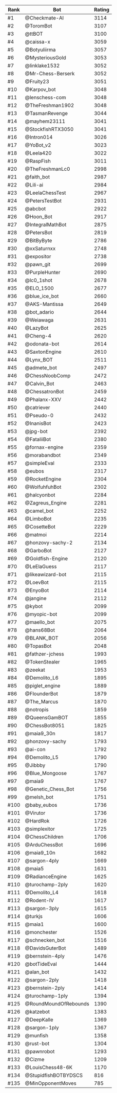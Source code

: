 Rank|Bot|Rating
---|---|---
#1|@Checkmate-AI|3114
#2|@ToromBot|3107
#3|@ttBOT|3100
#4|@caissa-x|3059
#5|@Botyuliirma|3057
#6|@MysteriousGold|3053
#7|@linklake1532|3052
#8|@Mr-Chess-Berserk|3052
#9|@Fruity23|3051
#10|@Karpov_bot|3048
#11|@lenschess-com|3048
#12|@TheFreshman1902|3048
#13|@TasmanRevenge|3044
#14|@mayhem23111|3041
#15|@StockfishRTX3050|3041
#16|@Intron014|3026
#17|@YoBot_v2|3023
#18|@Leela420|3022
#19|@RaspFish|3011
#20|@TheFreshmanLc0|2998
#21|@faith_bot|2987
#22|@Lili-ai|2984
#23|@LeelaChessTest|2967
#24|@PetersTestBot|2931
#25|@abcbot|2922
#26|@Hoon_Bot|2917
#27|@IntegralMathBot|2875
#28|@PetersBot|2819
#29|@BitByByte|2786
#30|@xxSaturnxx|2748
#31|@expositor|2738
#32|@pawn_git|2699
#33|@PurpleHunter|2690
#34|@lc0_1shot|2678
#35|@ELO_1500|2677
#36|@blue_ice_bot|2660
#37|@AKS-Mantissa|2649
#38|@bot_adario|2644
#39|@Weiawaga|2631
#40|@LazyBot|2625
#41|@Cheng-4|2620
#42|@odonata-bot|2614
#43|@SaxtonEngine|2610
#44|@Lynx_BOT|2511
#45|@admete_bot|2497
#46|@ChessNoobComp|2472
#47|@Calvin_Bot|2463
#48|@ChessatronBot|2459
#49|@Phalanx-XXV|2442
#50|@catriever|2440
#51|@Pseudo-0|2432
#52|@InanisBot|2423
#53|@jpg-bot|2392
#54|@FataliiBot|2380
#55|@fornax-engine|2359
#56|@morabandbot|2349
#57|@simpleEval|2333
#58|@eubos|2317
#59|@RocketEngine|2304
#60|@WolfuhfuhBot|2302
#61|@halcyonbot|2284
#62|@Zagreus_Engine|2281
#63|@camel_bot|2252
#64|@LimboBot|2235
#65|@CosetteBot|2229
#66|@matmoi|2214
#67|@honzovy-sachy-2|2134
#68|@GarboBot|2127
#69|@Goldfish-Engine|2120
#70|@LeElaGuess|2117
#71|@likeawizard-bot|2115
#72|@LoevBot|2115
#73|@EnyoBot|2114
#74|@jangine|2112
#75|@kybot|2099
#76|@myopic-bot|2099
#77|@maello_bot|2075
#78|@hans68Bot|2064
#79|@BLANK_BOT|2056
#80|@TopasBot|2048
#81|@fathzer-jchess|1993
#82|@TokenStealer|1965
#83|@zeekat|1953
#84|@Demolito_L6|1895
#85|@piglet_engine|1889
#86|@FlounderBot|1879
#87|@The_Marcus|1870
#88|@notropis|1859
#89|@QueensGamBOT|1855
#90|@ChessBot8051|1825
#91|@maia9_30n|1817
#92|@honzovy-sachy|1793
#93|@ai-con|1792
#94|@Demolito_L5|1790
#95|@Jibbby|1790
#96|@Blue_Mongoose|1767
#97|@maia9|1767
#98|@Genetic_Chess_Bot|1756
#99|@melsh_bot|1751
#100|@baby_eubos|1736
#101|@Virutor|1736
#102|@HardRok|1726
#103|@simplexitor|1725
#104|@ChessChildren|1706
#105|@ArduChessBot|1696
#106|@maia9_10n|1682
#107|@sargon-4ply|1669
#108|@maia5|1631
#109|@RadianceEngine|1625
#110|@turochamp-2ply|1620
#111|@Demolito_L4|1618
#112|@Rodent-IV|1617
#113|@sargon-3ply|1615
#114|@turkjs|1606
#115|@maia1|1600
#116|@monchester|1526
#117|@schnecken_bot|1516
#118|@DavidsGuterBot|1489
#119|@bernstein-4ply|1476
#120|@botTideEval|1444
#121|@alan_bot|1432
#122|@sargon-2ply|1418
#123|@bernstein-2ply|1414
#124|@turochamp-1ply|1394
#125|@RoundMoundOfRebounds|1390
#126|@katzebot|1383
#127|@DeepKalle|1369
#128|@sargon-1ply|1367
#129|@munfish|1358
#130|@rust-bot|1304
#131|@pawnrobot|1293
#132|@Cizme|1209
#133|@LouisChess48-6K|1170
#134|@StupidfishBOTBYDSCS|816
#135|@MinOpponentMoves|785
